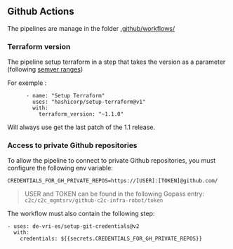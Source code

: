## Github Actions

The pipelines are manage in the folder [.github/workflows/](.github/workflows)

### Terraform version 

The pipeline setup terraform in a step that takes the version as a parameter (following [semver ranges](https://www.npmjs.com/package/semver#ranges))

For exemple :
```
      - name: "Setup Terraform"
        uses: "hashicorp/setup-terraform@v1"
        with:
          terraform_version: "~1.1.0"
```
Will always use get the last patch of the 1.1 release.

### Access to private Github repositories

To allow the pipeline to connect to private Github repositories, you must configure the following env variable:

```
CREDENTIALS_FOR_GH_PRIVATE_REPOS=https://[USER]:[TOKEN]@github.com/
```

> USER and TOKEN can be found in the following Gopass entry: `c2c/c2c_mgmtsrv/github-c2c-infra-robot/token`

The workflow must also contain the following step:

```
- uses: de-vri-es/setup-git-credentials@v2
  with:
    credentials: ${{secrets.CREDENTIALS_FOR_GH_PRIVATE_REPOS}}
```
